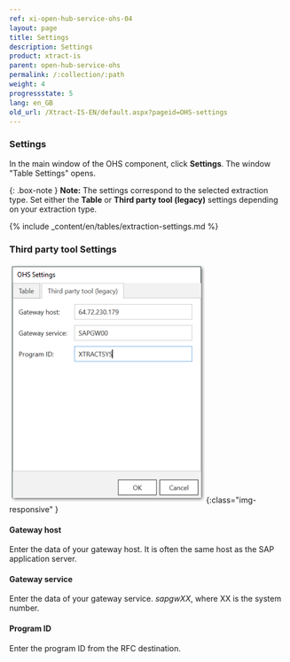 ```yaml
---
ref: xi-open-hub-service-ohs-04
layout: page
title: Settings
description: Settings
product: xtract-is
parent: open-hub-service-ohs
permalink: /:collection/:path
weight: 4
progressstate: 5
lang: en_GB
old_url: /Xtract-IS-EN/default.aspx?pageid=OHS-settings
---
```


### Settings

In the main window of the OHS component, click **Settings**. The window "Table Settings" opens.

{: .box-note }
**Note:** The settings correspond to the selected extraction type. Set either the **Table** or **Third party tool (legacy)** settings depending on your extraction type.<br>

{% include _content/en/tables/extraction-settings.md  %}


### Third party tool Settings

![OHS-Search-002](/img/content/xis/ohs-tpt-settings.png){:class="img-responsive" }

#### Gateway host
Enter the data of your gateway host. It is often the same host as the SAP application server.

#### Gateway service
Enter the data of your gateway service. *sapgwXX*, where XX is the system number.

#### Program ID 
Enter the program ID from the RFC destination.

